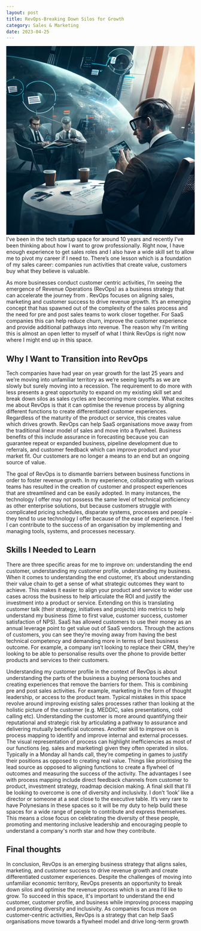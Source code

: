 ```yaml
---
layout: post
title: RevOps-Breaking Down Silos for Growth
category: Sales & Marketing
date: 2023-04-25
---
```


![revops](/images/revops.png)I’ve been in the tech startup space for around 10 years and recently I’ve been thinking about how I want to grow professionally. Right now, I have enough experience to get sales roles and I also have a wide skill set to allow me to pivot my career if I need to. There’s one lesson which is a foundation of my sales career: companies run activities that create value, customers buy what they believe is valuable.

As more businesses conduct customer centric activities, I’m seeing the emergence of Revenue Operations (RevOps) as a business strategy that can accelerate the journey from . RevOps focuses on aligning sales, marketing and customer success to drive revenue growth. It’s an emerging concept that has spawned out of the complexity of the sales process and the need for pre and post sales teams to work closer together. For SaaS companies this can help reduce churn, improve the customer experience and provide additional pathways into revenue. The reason why I’m writing this is almost an open letter to myself of what I think RevOps is right now where I might end up in this space.

## **Why I Want to Transition into RevOps**

Tech companies have had year on year growth for the last 25 years and we’re moving into unfamiliar territory as we’re seeing layoffs as we are slowly but surely moving into a recession. The requirement to do more with less presents a great opportunity to expand on my existing skill set and break down silos as sales cycles are becoming more complex. What excites me about RevOps is that it can optimise the revenue process by aligning different functions to create differentiated customer experiences. Regardless of the maturity of the product or service, this creates value which drives growth. RevOps can help SaaS organisations move away from the traditional linear model of sales and move into a flywheel. Business benefits of this include assurance in forecasting because you can guarantee repeat or expanded business, pipeline development due to referrals, and customer feedback which can improve product and your market fit. Our customers are no longer a means to an end but an ongoing source of value.

The goal of RevOps is to dismantle barriers between business functions in order to foster revenue growth. In my experience, collaborating with various teams has resulted in the creation of customer and prospect experiences that are streamlined and can be easily adopted. In many instances, the technology I offer may not possess the same level of technical proficiency as other enterprise solutions, but because customers struggle with complicated pricing schedules, disparate systems, processes and people - they tend to use technology I offer because of the ease of experience. I feel I can contribute to the success of an organisation by implementing and managing tools, systems, and processes necessary.

## **Skills I Needed to Learn**

There are three specific areas for me to improve on: understanding the end customer, understanding my customer profile, understanding my business. When it comes to understanding the end customer, it’s about understanding their value chain to get a sense of what strategic outcomes they want to achieve. This makes it easier to align your product and service to wider use cases across the business to help articulate the ROI and justify the investment into a product or service. Extending on this is translating customer talk (their strategy, initiatives and projects) into metrics to help understand my business (time to first value, customer success, customer satisfaction of NPS). SaaS has allowed customers to use their money as an annual leverage point to get value out of SaaS vendors. Through the actions of customers, you can see they’re moving away from having the best technical competency and demanding more in terms of best business outcome. For example, a company isn’t looking to replace their CRM, they’re looking to be able to personalise results over the phone to provide better products and services to their customers.

Understanding my customer profile in the context of RevOps is about understanding the parts of the business a buying persona touches and creating experiences that remove the barriers for them. This is combining pre and post sales activities. For example, marketing in the form of thought leadership, or access to the product team. Typical mistakes in this space revolve around improving existing sales processes rather than looking at the holistic picture of the customer (e.g. MEDDIC, sales presentations, cold calling etc). Understanding the customer is more around quantifying their reputational and strategic risk by articulating a pathway to assurance and delivering mutually beneficial outcomes.
Another skill to improve on is process mapping to identify and improve internal and external processes. The visual representation of process can highlight inefficiencies as most of our functions (eg. sales and marketing) given they often operated in silos. Typically in a Monday all hands call, they’re competing in games to justify their positions as opposed to creating real value. Things like prioritising the lead source as opposed to aligning functions to create a flywheel of outcomes and measuring the success of the activity. The advantages I see with process mapping include direct feedback channels from customer to product, investment strategy, roadmap decision making.
A final skill that I’ll be looking to overcome is one of diversity and inclusivity. I don’t ‘look’ like a director or someone at a seat close to the executive table. It’s very rare to have Polynesians in these spaces so it will be my duty to help build these spaces for a wide range of people to contribute and express themselves. This means a close focus on celebrating the diversity of these people, promoting and mentoring inclusive leadership and encouraging people to understand a company's north star and how they contribute.

## **Final thoughts**

In conclusion, RevOps is an emerging business strategy that aligns sales, marketing, and customer success to drive revenue growth and create differentiated customer experiences. Despite the challenges of moving into unfamiliar economic territory, RevOps presents an opportunity to break down silos and optimise the revenue process which is an area I’d like to grow. To succeed in this space, it's important to understand the end customer, customer profile, and business while improving process mapping and promoting diversity and inclusivity. As companies focus more on customer-centric activities, RevOps is a strategy that can help SaaS organisations move towards a flywheel model and drive long-term growth
